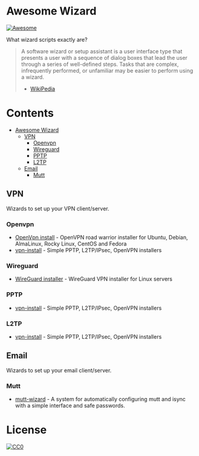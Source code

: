 # Awesome Wizard

[![Awesome](https://cdn.rawgit.com/sindresorhus/awesome/d7305f38d29fed78fa85652e3a63e154dd8e8829/media/badge.svg)](https://github.com/sindresorhus/awesome)

What wizard scripts exactly are?
> A software wizard or setup assistant is a user interface type that presents a user with a sequence of dialog boxes that lead the user through a series of well-defined steps. Tasks that are complex, infrequently performed, or unfamiliar may be easier to perform using a wizard. 
> - [WikiPedia](https://en.wikipedia.org/wiki/Wizard_(software))

# Contents

- [Awesome Wizard](#awesome-wizard)
  - [VPN](#vpn)
    - [Openvpn](#openvpn)
    - [Wireguard](#wireguard)
    - [PPTP](#pptp)
    - [L2TP](#l2tp)
  - [Email](#email)
    - [Mutt](#mutt)

## VPN

Wizards to set up your VPN client/server.

### Openvpn

- [OpenVpn install](https://github.com/Nyr/openvpn-install) - OpenVPN road warrior installer for Ubuntu, Debian, AlmaLinux, Rocky Linux, CentOS and Fedora 
- [vpn-install](https://github.com/bedefaced/vpn-install) - Simple PPTP, L2TP/IPsec, OpenVPN installers 

### Wireguard

- [WireGuard installer](https://github.com/angristan/wireguard-install) - WireGuard VPN installer for Linux servers 

### PPTP

- [vpn-install](https://github.com/bedefaced/vpn-install) - Simple PPTP, L2TP/IPsec, OpenVPN installers 

### L2TP

- [vpn-install](https://github.com/bedefaced/vpn-install) - Simple PPTP, L2TP/IPsec, OpenVPN installers

## Email

Wizards to set up your email client/server.

### Mutt

- [mutt-wizard](https://github.com/LukeSmithxyz/mutt-wizard) - A system for automatically configuring mutt and isync with a simple interface and safe passwords.

# License

[![CC0](http://mirrors.creativecommons.org/presskit/buttons/88x31/svg/cc-zero.svg)](https://creativecommons.org/publicdomain/zero/1.0)
